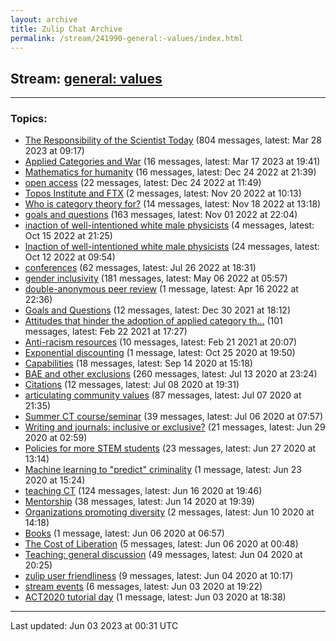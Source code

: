 ```yaml
---
layout: archive
title: Zulip Chat Archive
permalink: /stream/241990-general:-values/index.html
---
```


## Stream: [general: values](https://mattecapu.github.io/ct-zulip-archive/stream/241990-general:-values/index.html)
---

### Topics:

* [The Responsibility of the Scientist Today](topic/topic_The.20Responsibility.20of.20the.20Scientist.20Today.html) (804 messages, latest: Mar 28 2023 at 09:17)
* [Applied Categories and War](topic/topic_Applied.20Categories.20and.20War.html) (16 messages, latest: Mar 17 2023 at 19:41)
* [Mathematics for humanity](topic/topic_Mathematics.20for.20humanity.html) (16 messages, latest: Dec 24 2022 at 21:39)
* [open access](topic/topic_open.20access.html) (22 messages, latest: Dec 24 2022 at 11:49)
* [Topos Institute and FTX](topic/topic_Topos.20Institute.20and.20FTX.html) (2 messages, latest: Nov 20 2022 at 10:13)
* [Who is category theory for?](topic/topic_Who.20is.20category.20theory.20for.3F.html) (14 messages, latest: Nov 18 2022 at 13:18)
* [goals and questions](topic/topic_goals.20and.20questions.html) (163 messages, latest: Nov 01 2022 at 22:04)
* [inaction of well-intentioned white male physicists](topic/topic_inaction.20of.20well-intentioned.20white.20male.20physicists.html) (4 messages, latest: Oct 15 2022 at 21:25)
* [Inaction of well-intentioned white male physicists](topic/topic_Inaction.20of.20well-intentioned.20white.20male.20physicists.html) (24 messages, latest: Oct 12 2022 at 09:54)
* [conferences](topic/topic_conferences.html) (62 messages, latest: Jul 26 2022 at 18:31)
* [gender inclusivity](topic/topic_gender.20inclusivity.html) (181 messages, latest: May 06 2022 at 05:57)
* [double-anonymous peer review](topic/topic_double-anonymous.20peer.20review.html) (1 message, latest: Apr 16 2022 at 22:36)
* [Goals and Questions](topic/topic_Goals.20and.20Questions.html) (12 messages, latest: Dec 30 2021 at 18:12)
* [Attitudes that hinder the adoption of applied category th...](topic/topic_Attitudes.20that.20hinder.20the.20adoption.20of.20applied.20category.20th.2E.2E.2E.html) (101 messages, latest: Feb 22 2021 at 17:27)
* [Anti-racism resources](topic/topic_Anti-racism.20resources.html) (10 messages, latest: Feb 21 2021 at 20:07)
* [Exponential discounting](topic/topic_Exponential.20discounting.html) (1 message, latest: Oct 25 2020 at 19:50)
* [Capabilities](topic/topic_Capabilities.html) (18 messages, latest: Sep 14 2020 at 15:18)
* [BAE and other exclusions](topic/topic_BAE.20and.20other.20exclusions.html) (260 messages, latest: Jul 13 2020 at 23:24)
* [Citations](topic/topic_Citations.html) (12 messages, latest: Jul 08 2020 at 19:31)
* [articulating community values](topic/topic_articulating.20community.20values.html) (87 messages, latest: Jul 07 2020 at 21:35)
* [Summer CT course/seminar](topic/topic_Summer.20CT.20course.2Fseminar.html) (39 messages, latest: Jul 06 2020 at 07:57)
* [Writing and journals: inclusive or exclusive?](topic/topic_Writing.20and.20journals.3A.20inclusive.20or.20exclusive.3F.html) (21 messages, latest: Jun 29 2020 at 02:59)
* [Policies for more STEM students](topic/topic_Policies.20for.20more.20STEM.20students.html) (23 messages, latest: Jun 27 2020 at 13:14)
* [Machine learning to "predict" criminality](topic/topic_Machine.20learning.20to.20.22predict.22.20criminality.html) (1 message, latest: Jun 23 2020 at 15:24)
* [teaching CT](topic/topic_teaching.20CT.html) (124 messages, latest: Jun 16 2020 at 19:46)
* [Mentorship](topic/topic_Mentorship.html) (38 messages, latest: Jun 14 2020 at 19:39)
* [Organizations promoting diversity](topic/topic_Organizations.20promoting.20diversity.html) (2 messages, latest: Jun 10 2020 at 14:18)
* [Books](topic/topic_Books.html) (1 message, latest: Jun 06 2020 at 06:57)
* [The Cost of Liberation](topic/topic_The.20Cost.20of.20Liberation.html) (5 messages, latest: Jun 06 2020 at 00:48)
* [Teaching: general discussion](topic/topic_Teaching.3A.20general.20discussion.html) (49 messages, latest: Jun 04 2020 at 20:25)
* [zulip user friendliness](topic/topic_zulip.20user.20friendliness.html) (9 messages, latest: Jun 04 2020 at 10:17)
* [stream events](topic/topic_stream.20events.html) (6 messages, latest: Jun 03 2020 at 19:22)
* [ACT2020 tutorial day](topic/topic_ACT2020.20tutorial.20day.html) (1 message, latest: Jun 03 2020 at 18:38)

<hr><p>Last updated: Jun 03 2023 at 00:31 UTC</p>